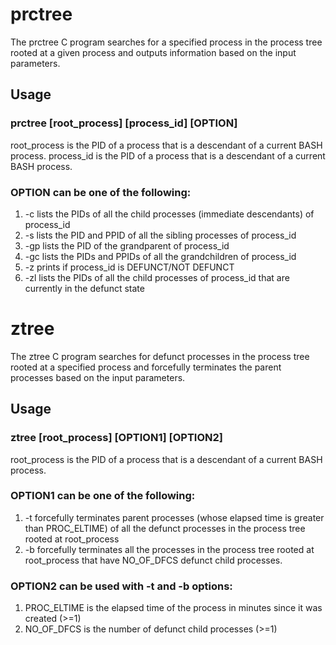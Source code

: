 # prctree
The prctree C program searches for a specified process in the process tree rooted at a given process and outputs information based on the input parameters.

## Usage
### prctree [root_process] [process_id] [OPTION]

root_process is the PID of a process that is a descendant of a current BASH process.
process_id is the PID of a process that is a descendant of a current BASH process.

### OPTION can be one of the following:
1. -c lists the PIDs of all the child processes (immediate descendants) of process_id
2. -s lists the PID and PPID of all the sibling processes of process_id
3. -gp lists the PID of the grandparent of process_id
4. -gc lists the PIDs and PPIDs of all the grandchildren of process_id
5. -z prints if process_id is DEFUNCT/NOT DEFUNCT
6. -zl lists the PIDs of all the child processes of process_id that are currently in the defunct state

# ztree
The ztree C program searches for defunct processes in the process tree rooted at a specified process and forcefully terminates the parent processes based on the input parameters.

## Usage
### ztree [root_process] [OPTION1] [OPTION2]

root_process is the PID of a process that is a descendant of a current BASH process.

### OPTION1 can be one of the following:
1. -t forcefully terminates parent processes (whose elapsed time is greater than PROC_ELTIME) of all the defunct processes in the process tree rooted at root_process
2. -b forcefully terminates all the processes in the process tree rooted at root_process that have NO_OF_DFCS defunct child processes.
### OPTION2 can be used with -t and -b options:
1. PROC_ELTIME is the elapsed time of the process in minutes since it was created (>=1)
2. NO_OF_DFCS is the number of defunct child processes (>=1)
